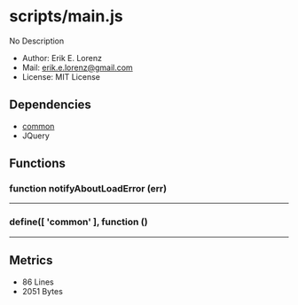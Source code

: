 # scripts/main.js


No Description

* Author: Erik E. Lorenz 
* Mail: <erik.e.lorenz@gmail.com>
* License: MIT License


## Dependencies

* <a href="common.html">common</a>
* JQuery


## Functions

### function notifyAboutLoadError (err)

---

### define([ 'common' ], function ()

---

## Metrics

* 86 Lines
* 2051 Bytes

